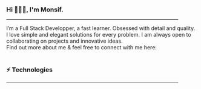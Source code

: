 <h3> Hi 🙋🏻‍♂️, I'm Monsif.</h3>
<hr size="8" width="90%" color=""> 
I’m a Full Stack Developper, a fast learner. Obsessed with detail and quality. I love simple and elegant solutions for every problem.
I am always open to collaborating on projects and innovative ideas. <br>
Find out more about me & feel free to connect with me here:
<div>
  <a href="Monsif.Ghazaui.tab@gmail.com" rel="">
    <img src="https://img.shields.io/badge/Monsif.Ghazaui.tab@gmail.com-D14836?style=for-the-badge&logo=gmail&logoColor=white" alt="" data-canonical-src="" style="max-           width:100%;"></a>

  <a href="https://www.linkedin.com/in/monsif-el-ghazaoui-a852a8140/" rel="">
  <img src="https://img.shields.io/badge/ElGazaoui Monsif-0077B5?style=for-the-badge&logo=linkedin&logoColor=white" alt="" data-canonical-src="" style="max-width:100%;"></a>

  <a href="https://twitter.com/MElghazaoui" rel="">
  <img src="https://img.shields.io/badge/ElGazaoui Monsif-1DA1F2?style=for-the-badge&logo=twitter&logoColor=white" alt="" data- canonical-src="" style="max-width:100%;"></a>
</div>

<h3>⚡ Technologies</h3>
<hr size="8" width="90%" color=""> 
<a href="https://twitter.com/MElghazaoui" rel="">
  <img src="https://img.shields.io/badge/JavaScript-F7DF1E?style=for-the-badge&logo=javascript&logoColor=black" alt="" data- canonical-src="" style="max-width:100%;"></a>
<a href="https://twitter.com/MElghazaoui" rel="">
  <img src="https://img.shields.io/badge/HTML5-E34F26?style=for-the-badge&logo=html5&logoColor=white" alt="" data- canonical-src="" style="max-width:100%;"></a>
<a href="https://twitter.com/MElghazaoui" rel="">
  <img src="https://img.shields.io/badge/CSS3-1572B6?style=for-the-badge&logo=css3&logoColor=white" alt="" data- canonical-src="" style="max-width:100%;"></a>
<a href="https://twitter.com/MElghazaoui" rel="">
  <img src="https://img.shields.io/badge/Sass-CC6699?style=for-the-badge&logo=sass&logoColor=white" alt="" data- canonical-src="" style="max-width:100%;"></a>
<a href="https://twitter.com/MElghazaoui" rel="">
  <img src="https://img.shields.io/badge/Bootstrap-563D7C?style=for-the-badge&logo=bootstrap&logoColor=white" alt="" data- canonical-src="" style="max-width:100%;"></a>

  
<a href="https://twitter.com/MElghazaoui" rel="">
  <img src="https://img.shields.io/badge/MySQL-00000F?style=for-the-badge&logo=mysql&logoColor=white" alt="" data- canonical-src="" style="max-width:100%;"></a>
<a href="https://twitter.com/MElghazaoui" rel="">
  <img src="https://img.shields.io/badge/PostgreSQL-316192?style=for-the-badge&logo=postgresql&logoColor=white" alt="" data- canonical-src="" style="max-width:100%;"></a>
  
<a href="https://twitter.com/MElghazaoui" rel="">
  <img src="https://img.shields.io/badge/npm-CB3837?style=for-the-badge&logo=npm&logoColor=white" alt="" data- canonical-src="" style="max-width:100%;"></a>
<a href="https://twitter.com/MElghazaoui" rel="">
  <img src="https://img.shields.io/badge/Git-F05032?style=for-the-badge&logo=git&logoColor=white" alt="" data- canonical-src="" style="max-width:100%;"></a>
<a href="https://twitter.com/MElghazaoui" rel="">
  <img src="https://img.shields.io/badge/Postman-FF6C37?style=for-the-badge&logo=Postman&logoColor=white" alt="" data- canonical-src="" style="max-width:100%;"></a>
  
<a href="https://twitter.com/MElghazaoui" rel="">
  <img src="https://img.shields.io/badge/Node.js-43853D?style=for-the-badge&logo=node.js&logoColor=white" alt="" data- canonical-src="" style="max-width:100%;"></a>
<a href="https://twitter.com/MElghazaoui" rel="">
  <img src="https://img.shields.io/badge/Express.js-000000?style=for-the-badge&logo=express&logoColor=white" alt="" data- canonical-src="" style="max-width:100%;"></a>
<a href="https://twitter.com/MElghazaoui" rel="">
  <img src="https://img.shields.io/badge/React-20232A?style=for-the-badge&logo=react&logoColor=61DAFB" alt="" data- canonical-src="" style="max-width:100%;"></a>
<a href="https://twitter.com/MElghazaoui" rel="">
  <img src="https://img.shields.io/badge/React_Router-CA4245?style=for-the-badge&logo=react-router&logoColor=white" alt="" data- canonical-src="" style="max-width:100%;"></a>
  
<a href="https://twitter.com/MElghazaoui" rel="">
  <img src="https://img.shields.io/badge/Heroku-430098?style=for-the-badge&logo=heroku&logoColor=white" alt="" data- canonical-src="" style="max-width:100%;"></a>  

<br>
<a href="" rel="">
  <img src="https://github-readme-stats.vercel.app/api?username=Monsif96" alt="" data- canonical-src="" style="max-width:100%;"></a>
<a href="" rel="">
  <img src="https://github-readme-stats.vercel.app/api/top-langs/?username=Monsif96&layout=compact" alt="" data- canonical-src="" style="max-width:100%;"></a>


  
  
